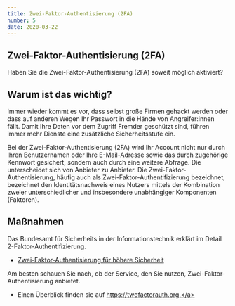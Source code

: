 ```yaml
---
title: Zwei-Faktor-Authentisierung (2FA)
number: 5
date: 2020-03-22
---
```


## Zwei-Faktor-Authentisierung (2FA)

Haben Sie die Zwei-Faktor-Authentisierung (2FA) soweit möglich aktiviert?

## Warum ist das wichtig?

Immer wieder kommt es vor, dass selbst große Firmen gehackt werden oder dass auf anderen Wegen Ihr Passwort in die Hände von Angreifer:innen fällt. Damit Ihre Daten vor dem Zugriff Fremder geschützt sind, führen immer mehr Dienste eine zusätzliche Sicherheitsstufe ein.

Bei der Zwei-Faktor-Authentisierung (2FA) wird Ihr Account nicht nur durch Ihren Benutzernamen oder Ihre E-Mail-Adresse sowie das durch zugehörige Kennwort gesichert, sondern auch durch eine weitere Abfrage. Die unterscheidet sich von Anbieter zu Anbieter. Die Zwei-Faktor-Authentisierung, häufig auch als Zwei-Faktor-Authentifizierung bezeichnet, bezeichnet den Identitätsnachweis eines Nutzers mittels der Kombination zweier unterschiedlicher und insbesondere unabhängiger Komponenten (Faktoren). 

## Maßnahmen

Das Bundesamt für Sicherheits in der Informationstechnik erklärt im Detail 2-Faktor-Authentifizierung. 
* <a href="https://www.bsi-fuer-buerger.de/BSIFB/DE/DigitaleGesellschaft/OnlineBanking/Zwei_Faktor_Authentisierung/Zwei-Faktor-Authentisierung_node.html" target="_blank">Zwei-Faktor-Authentisierung für höhere Sicherheit</a>

Am besten schauen Sie nach, ob der Service, den Sie nutzen, Zwei-Faktor-Authentisierung anbietet. 

* Einen Überblick finden sie auf <a href="https://twofactorauth.org" target="_blank">https://twofactorauth.org.</a>
